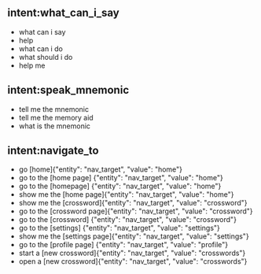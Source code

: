 
## intent:what_can_i_say
- what can i say
- help
- what can i do
- what should i do
- help me

## intent:speak_mnemonic
- tell me the mnemonic
- tell me the memory aid
- what is the mnemonic

## intent:navigate_to
- go [home]{"entity": "nav_target", "value": "home"}
- go to the [home page] {"entity": "nav_target", "value": "home"}
- go to the [homepage] {"entity": "nav_target", "value": "home"}
- show me the [home page]{"entity": "nav_target", "value": "home"}
- show me the [crossword]{"entity": "nav_target", "value": "crossword"}
- go to the [crossword page]{"entity": "nav_target", "value": "crossword"}
- go to the [crossword] {"entity": "nav_target", "value": "crossword"}
- go to the [settings] {"entity": "nav_target", "value": "settings"}
- show me the [settings page]{"entity": "nav_target", "value": "settings"}
- go to the [profile page]  {"entity": "nav_target", "value": "profile"}
- start a [new crossword]{"entity": "nav_target", "value": "crosswords"}
- open a [new crossword]{"entity": "nav_target", "value": "crosswords"}
